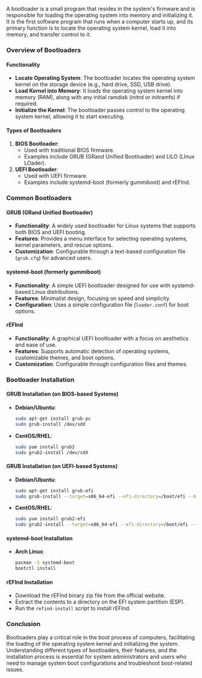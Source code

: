 A bootloader is a small program that resides in the system's firmware and is responsible for loading the operating system into memory and initializing it. It is the first software program that runs when a computer starts up, and its primary function is to locate the operating system kernel, load it into memory, and transfer control to it.

### Overview of Bootloaders

#### Functionality
- **Locate Operating System**: The bootloader locates the operating system kernel on the storage device (e.g., hard drive, SSD, USB drive).
- **Load Kernel into Memory**: It loads the operating system kernel into memory (RAM), along with any initial ramdisk (initrd or initramfs) if required.
- **Initialize the Kernel**: The bootloader passes control to the operating system kernel, allowing it to start executing.

#### Types of Bootloaders
1. **BIOS Bootloader**:
   - Used with traditional BIOS firmware.
   - Examples include GRUB (GRand Unified Bootloader) and LILO (LInux LOader).
2. **UEFI Bootloader**:
   - Used with UEFI firmware.
   - Examples include systemd-boot (formerly gummiboot) and rEFInd.

### Common Bootloaders

#### GRUB (GRand Unified Bootloader)
- **Functionality**: A widely used bootloader for Linux systems that supports both BIOS and UEFI booting.
- **Features**: Provides a menu interface for selecting operating systems, kernel parameters, and rescue options.
- **Customization**: Configurable through a text-based configuration file (`grub.cfg`) for advanced users.

#### systemd-boot (formerly gummiboot)
- **Functionality**: A simple UEFI bootloader designed for use with systemd-based Linux distributions.
- **Features**: Minimalist design, focusing on speed and simplicity.
- **Configuration**: Uses a simple configuration file (`loader.conf`) for boot options.

#### rEFInd
- **Functionality**: A graphical UEFI bootloader with a focus on aesthetics and ease of use.
- **Features**: Supports automatic detection of operating systems, customizable themes, and boot options.
- **Customization**: Configurable through configuration files and themes.

### Bootloader Installation

#### GRUB Installation (on BIOS-based Systems)
- **Debian/Ubuntu**:
  ```sh
  sudo apt-get install grub-pc
  sudo grub-install /dev/sdX
  ```
- **CentOS/RHEL**:
  ```sh
  sudo yum install grub2
  sudo grub2-install /dev/sdX
  ```

#### GRUB Installation (on UEFI-based Systems)
- **Debian/Ubuntu**:
  ```sh
  sudo apt-get install grub-efi
  sudo grub-install --target=x86_64-efi --efi-directory=/boot/efi --bootloader-id=debian --recheck --no-floppy
  ```
- **CentOS/RHEL**:
  ```sh
  sudo yum install grub2-efi
  sudo grub2-install --target=x86_64-efi --efi-directory=/boot/efi --bootloader-id=centos --recheck --no-floppy
  ```

#### systemd-boot Installation
- **Arch Linux**:
  ```sh
  pacman -S systemd-boot
  bootctl install
  ```

#### rEFInd Installation
- Download the rEFInd binary zip file from the official website.
- Extract the contents to a directory on the EFI system partition (ESP).
- Run the `refind-install` script to install rEFInd.

### Conclusion

Bootloaders play a critical role in the boot process of computers, facilitating the loading of the operating system kernel and initializing the system. Understanding different types of bootloaders, their features, and the installation process is essential for system administrators and users who need to manage system boot configurations and troubleshoot boot-related issues.
 
